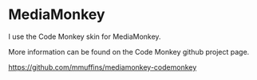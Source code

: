 # MediaMonkey

I use the Code Monkey skin for MediaMonkey.

More information can be found on the Code Monkey github project page.

https://github.com/mmuffins/mediamonkey-codemonkey
